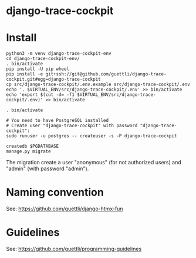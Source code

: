 # django-trace-cockpit

# Install

```
python3 -m venv django-trace-cockpit-env
cd django-trace-cockpit-env/
. bin/activate
pip install -U pip wheel
pip install -e git+ssh://git@github.com/guettli/django-trace-cockpit.git#egg=django-trace-cockpit
cp src/django-trace-cockpit/.env.example src/django-trace-cockpit/.env
echo '. $VIRTUAL_ENV/src/django-trace-cockpit/.env' >> bin/activate
echo 'export $(cut -d= -f1 $VIRTUAL_ENV/src/django-trace-cockpit/.env)' >> bin/activate

. bin/activate

# You need to have PostgreSQL installed
# Create user "django-trace-cockpit" with password "django-trace-cockpit":
sudo runuser -u postgres -- createuser -s -P django-trace-cockpit

createdb $PGDATABASE
manage.py migrate
```

The migration create a user "anonymous" (for not authorized users) and "admin" (with password "admin").

# Naming convention

See: https://github.com/guettli/django-htmx-fun

# Guidelines

See: https://github.com/guettli/programming-guidelines

